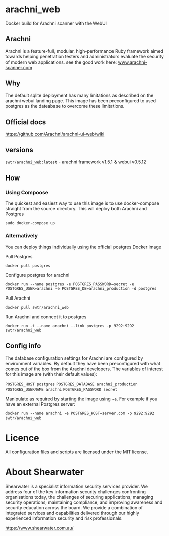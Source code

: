 # arachni_web
Docker build for Arachni scanner with the WebUI

## Arachni
Arachni is a feature-full, modular, high-performance Ruby framework aimed towards helping penetration testers and administrators evaluate the security of modern web applications. see the good work here: www.arachni-scanner.com

## Why
The default sqlite deployment has many limitations as described on the arachni webui landing page. This image has been preconfigured to used postgres as the dateabase to overcome these limitations.

## Official docs
https://github.com/Arachni/arachni-ui-web/wiki

## versions
`swtr/arachni_web:latest` - arachni framework v1.5.1 & webui v0.5.12

## How

### Using Compoose
The quickest and easiest way to use this image is to use docker-compose straight from the source directory. This will deploy both Arachni and Postgres

`sudo docker-compose up`

### Alternatively
You can deploy things individually using the official postgres Docker image

Pull Postgres

`docker pull postgres`

Configure postgres for arachni

`docker run --name postgres -e POSTGRES_PASSWORD=secret -e POSTGRES_USER=arachni -e POSTGRES_DB=arachni_production -d postgres`

Pull Arachni

`docker pull swtr/arachni_web`

Run Arachni and connect it to postgres

`docker run -t --name arachni --link postgres -p 9292:9292 swtr/arachni_web`

## Config info
The database configuration settings for Arachni are configured by environment variables. By default they have been preconfigured with what comes out of the box from the Arachni developers. The variables of interest for this image are (with their default values):

`POSTGRES_HOST postgres`
`POSTGRES_DATABASE arachni_production`
`POSTGRES_USERNAME arachni`
`POSTGRES_PASSWORD secret`

Manipulate as required by starting the image using `-e`. For example if you have an external Postgres server:

`docker run --name arachni -e POSTGRES_HOST=server.com -p 9292:9292 swtr/arachni_web`

# Licence
All configuration files and scripts are licensed under the MIT license.

# About Shearwater
Shearwater is a specialist information security services provider. We address four of the key information security challenges confronting organisations today, the challenges of securing applications; managing security operations; maintaining compliance, and improving awareness and security education across the board. We provide a combination of integrated services and capabilities delivered through our highly experienced information security and risk professionals.

https://www.shearwater.com.au/
